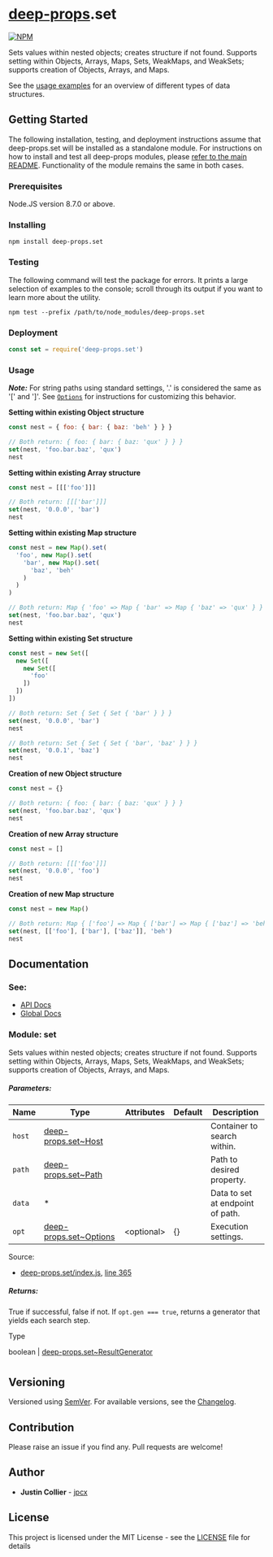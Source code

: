 # [deep-props](https://github.com/jpcx/deep-props/blob/master/README.md).set

[![NPM](https://nodei.co/npm/deep-props.set.png)](https://nodei.co/npm/deep-props.set/)

Sets values within nested objects; creates structure if not found. Supports setting within Objects, Arrays, Maps, Sets, WeakMaps, and WeakSets; supports creation of Objects, Arrays, and Maps.

See the [usage examples](#usage) for an overview of different types of data structures.

## Getting Started

The following installation, testing, and deployment instructions assume that deep-props.set will be installed as a standalone module. For instructions on how to install and test all deep-props modules, please [refer to the main README](https://github.com/jpcx/deep-props/blob/master/README.md). Functionality of the module remains the same in both cases.

### Prerequisites

Node.JS version 8.7.0 or above.

### Installing

```console
npm install deep-props.set
```

### Testing

The following command will test the package for errors. It prints a large selection of examples to the console; scroll through its output if you want to learn more about the utility.

```console
npm test --prefix /path/to/node_modules/deep-props.set
```

### Deployment

```js
const set = require('deep-props.set')
```

<a name="usage"></a>

### Usage

***Note:*** For string paths using standard settings, '.' is considered the same as '[' and ']'. See [<code>Options</code>](https://github.com/jpcx/deep-props.set/blob/0.1.0/docs/global.md#~Options) for instructions for customizing this behavior.

**Setting within existing Object structure**
```js
const nest = { foo: { bar: { baz: 'beh' } } }

// Both return: { foo: { bar: { baz: 'qux' } } }
set(nest, 'foo.bar.baz', 'qux')
nest
```

**Setting within existing Array structure**
```js
const nest = [[['foo']]]

// Both return: [[['bar']]]
set(nest, '0.0.0', 'bar')
nest
```

**Setting within existing Map structure**
```js
const nest = new Map().set(
  'foo', new Map().set(
    'bar', new Map().set(
      'baz', 'beh'
    )
  )
)

// Both return: Map { 'foo' => Map { 'bar' => Map { 'baz' => 'qux' } } }
set(nest, 'foo.bar.baz', 'qux')
nest
```

**Setting within existing Set structure**
```js
const nest = new Set([
  new Set([
    new Set([
      'foo'
    ])
  ])
])

// Both return: Set { Set { Set { 'bar' } } }
set(nest, '0.0.0', 'bar')
nest

// Both return: Set { Set { Set { 'bar', 'baz' } } }
set(nest, '0.0.1', 'baz')
nest
```

**Creation of new Object structure**
```js
const nest = {}

// Both return: { foo: { bar: { baz: 'qux' } } }
set(nest, 'foo.bar.baz', 'qux')
nest
```

**Creation of new Array structure**
```js
const nest = []

// Both return: [[['foo']]]
set(nest, '0.0.0', 'foo')
nest
```

**Creation of new Map structure**
```js
const nest = new Map()

// Both return: Map { ['foo'] => Map { ['bar'] => Map { ['baz'] => 'beh' } } }
set(nest, [['foo'], ['bar'], ['baz']], 'beh')
nest
```

## Documentation

### See:
  + [API Docs](https://github.com/jpcx/deep-props.set/blob/0.1.0/docs/API.md)
  + [Global Docs](https://github.com/jpcx/deep-props.set/blob/0.1.0/docs/global.md)

### Module: set

Sets values within nested objects; creates structure if not found. Supports setting within Objects, Arrays, Maps, Sets, WeakMaps, and WeakSets; supports creation of Objects, Arrays, and Maps.

##### Parameters:

| Name | Type | Attributes | Default | Description |
| --- | --- | --- | --- | --- |
| `host` | [deep-props.set~Host](https://github.com/jpcx/deep-props.set/blob/0.1.0/docs/global.md#~Host) |  |  | Container to search within. |
| `path` | [deep-props.set~Path](https://github.com/jpcx/deep-props.set/blob/0.1.0/docs/global.md#~Path) |  |  | Path to desired property. |
| `data` | * |  |  | Data to set at endpoint of path. |
| `opt` | [deep-props.set~Options](https://github.com/jpcx/deep-props.set/blob/0.1.0/docs/global.md#~Options) | \<optional> | {} | Execution settings. |

Source:

*   [deep-props.set/index.js](https://github.com/jpcx/deep-props.set/blob/0.1.0/index.js), [line 365](https://github.com/jpcx/deep-props.set/blob/0.1.0/index.js#L365)

##### Returns:

True if successful, false if not. If `opt.gen === true`, returns a generator that yields each search step.

Type

boolean | [deep-props.set~ResultGenerator](https://github.com/jpcx/deep-props.set/blob/0.1.0/docs/global.md#~ResultGenerator)

#

## Versioning

Versioned using [SemVer](http://semver.org/). For available versions, see the [Changelog](https://github.com/jpcx/deep-props.set/blob/0.1.0/CHANGELOG.md).

## Contribution

Please raise an issue if you find any. Pull requests are welcome!

## Author

  + **Justin Collier** - [jpcx](https://github.com/jpcx)

## License

This project is licensed under the MIT License - see the [LICENSE](https://github.com/jpcx/deep-props.set/blob/0.1.0/LICENSE) file for details
